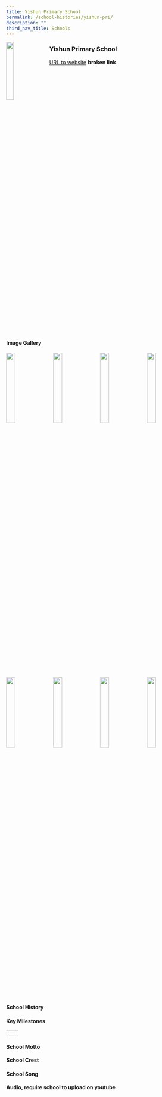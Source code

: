 ```yaml
---
title: Yishun Primary School
permalink: /school-histories/yishun-pri/
description: ""
third_nav_title: Schools
---
```

<img src="/images/yishunpri.png" style="width:20%;margin-right:15px;" align = "left">

### **Yishun Primary School**
[URL to website](https://yishunpri.moe.edu.sg/) **broken link**

<br clear="left">

#### **Image Gallery**

<p><a href="https://staging.d1yxymztqoj7qn.amplifyapp.com/images/pic.jpg">  
<img src="/images/yishunpri.jpg" style="width:22%;margin-right:15px;" align = "left">
</a></p>

<p><a href="https://staging.d1yxymztqoj7qn.amplifyapp.com/images/pic.jpg">  
<img src="/images/yishunpri.jpg" style="width:22%;margin-right:15px;" align = "left">
</a></p>

<p><a href="https://staging.d1yxymztqoj7qn.amplifyapp.com/images/pic.jpg">  
<img src="/images/yishunpri.jpg" style="width:22%;margin-right:15px;" align = "left">
</a></p>

<p><a href="https://staging.d1yxymztqoj7qn.amplifyapp.com/images/pic.jpg">  
<img src="/images/yishunpri.jpg" style="width:22%;margin-right:15px;" align = "left">
</a></p>

<br clear="left">
<p><a href="https://staging.d1yxymztqoj7qn.amplifyapp.com/images/pic.jpg">  
<img src="/images/yishunpri.jpg" style="width:22%;margin-right:15px;" align = "left">
</a></p>

<p><a href="https://staging.d1yxymztqoj7qn.amplifyapp.com/images/pic.jpg">  
<img src="/images/yishunpri.jpg" style="width:22%;margin-right:15px;" align = "left">
</a></p>

<p><a href="https://staging.d1yxymztqoj7qn.amplifyapp.com/images/pic.jpg">  
<img src="/images/yishunpri.jpg" style="width:22%;margin-right:15px;" align = "left">
</a></p>

<p><a href="https://staging.d1yxymztqoj7qn.amplifyapp.com/images/pic.jpg">  
<img src="/images/yishunpri.jpg" style="width:22%;margin-right:15px;" align = "left">
</a></p>

<br clear="left">

#### **School History**


#### **Key Milestones**

|  |  |
|:---:|---|
|  |  |
|  |  |

#### **School Motto**


#### **School Crest**


#### **School Song**
**Audio, require school to upload on youtube**